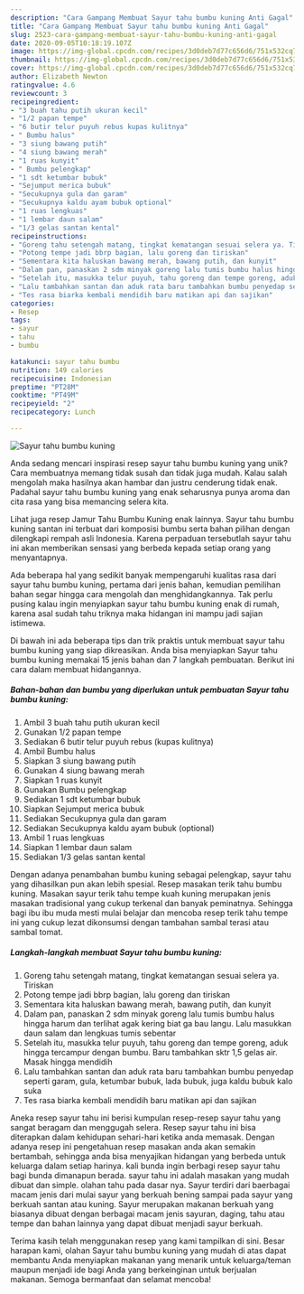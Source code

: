 ```yaml
---
description: "Cara Gampang Membuat Sayur tahu bumbu kuning Anti Gagal"
title: "Cara Gampang Membuat Sayur tahu bumbu kuning Anti Gagal"
slug: 2523-cara-gampang-membuat-sayur-tahu-bumbu-kuning-anti-gagal
date: 2020-09-05T10:18:19.107Z
image: https://img-global.cpcdn.com/recipes/3d0deb7d77c656d6/751x532cq70/sayur-tahu-bumbu-kuning-foto-resep-utama.jpg
thumbnail: https://img-global.cpcdn.com/recipes/3d0deb7d77c656d6/751x532cq70/sayur-tahu-bumbu-kuning-foto-resep-utama.jpg
cover: https://img-global.cpcdn.com/recipes/3d0deb7d77c656d6/751x532cq70/sayur-tahu-bumbu-kuning-foto-resep-utama.jpg
author: Elizabeth Newton
ratingvalue: 4.6
reviewcount: 3
recipeingredient:
- "3 buah tahu putih ukuran kecil"
- "1/2 papan tempe"
- "6 butir telur puyuh rebus kupas kulitnya"
- " Bumbu halus"
- "3 siung bawang putih"
- "4 siung bawang merah"
- "1 ruas kunyit"
- " Bumbu pelengkap"
- "1 sdt ketumbar bubuk"
- "Sejumput merica bubuk"
- "Secukupnya gula dan garam"
- "Secukupnya kaldu ayam bubuk optional"
- "1 ruas lengkuas"
- "1 lembar daun salam"
- "1/3 gelas santan kental"
recipeinstructions:
- "Goreng tahu setengah matang, tingkat kematangan sesuai selera ya. Tiriskan"
- "Potong tempe jadi bbrp bagian, lalu goreng dan tiriskan"
- "Sementara kita haluskan bawang merah, bawang putih, dan kunyit"
- "Dalam pan, panaskan 2 sdm minyak goreng lalu tumis bumbu halus hingga harum dan terlihat agak kering biat ga bau langu. Lalu masukkan daun salam dan lengkuas tumis sebentar"
- "Setelah itu, masukka telur puyuh, tahu goreng dan tempe goreng, aduk hingga tercampur dengan bumbu. Baru tambahkan sktr 1,5 gelas air. Masak hingga mendidih"
- "Lalu tambahkan santan dan aduk rata baru tambahkan bumbu penyedap seperti garam, gula, ketumbar bubuk, lada bubuk, juga kaldu bubuk kalo suka"
- "Tes rasa biarka kembali mendidih baru matikan api dan sajikan"
categories:
- Resep
tags:
- sayur
- tahu
- bumbu

katakunci: sayur tahu bumbu 
nutrition: 149 calories
recipecuisine: Indonesian
preptime: "PT28M"
cooktime: "PT49M"
recipeyield: "2"
recipecategory: Lunch

---
```



![Sayur tahu bumbu kuning](https://img-global.cpcdn.com/recipes/3d0deb7d77c656d6/751x532cq70/sayur-tahu-bumbu-kuning-foto-resep-utama.jpg)

Anda sedang mencari inspirasi resep sayur tahu bumbu kuning yang unik? Cara membuatnya memang tidak susah dan tidak juga mudah. Kalau salah mengolah maka hasilnya akan hambar dan justru cenderung tidak enak. Padahal sayur tahu bumbu kuning yang enak seharusnya punya aroma dan cita rasa yang bisa memancing selera kita.

Lihat juga resep Jamur Tahu Bumbu Kuning enak lainnya. Sayur tahu bumbu kuning santan ini terbuat dari komposisi bumbu serta bahan pilihan dengan dilengkapi rempah asli Indonesia. Karena perpaduan tersebutlah sayur tahu ini akan memberikan sensasi yang berbeda kepada setiap orang yang menyantapnya.

Ada beberapa hal yang sedikit banyak mempengaruhi kualitas rasa dari sayur tahu bumbu kuning, pertama dari jenis bahan, kemudian pemilihan bahan segar hingga cara mengolah dan menghidangkannya. Tak perlu pusing kalau ingin menyiapkan sayur tahu bumbu kuning enak di rumah, karena asal sudah tahu triknya maka hidangan ini mampu jadi sajian istimewa.


Di bawah ini ada beberapa tips dan trik praktis untuk membuat sayur tahu bumbu kuning yang siap dikreasikan. Anda bisa menyiapkan Sayur tahu bumbu kuning memakai 15 jenis bahan dan 7 langkah pembuatan. Berikut ini cara dalam membuat hidangannya.

<!--inarticleads1-->

##### Bahan-bahan dan bumbu yang diperlukan untuk pembuatan Sayur tahu bumbu kuning:

1. Ambil 3 buah tahu putih ukuran kecil
1. Gunakan 1/2 papan tempe
1. Sediakan 6 butir telur puyuh rebus (kupas kulitnya)
1. Ambil  Bumbu halus
1. Siapkan 3 siung bawang putih
1. Gunakan 4 siung bawang merah
1. Siapkan 1 ruas kunyit
1. Gunakan  Bumbu pelengkap
1. Sediakan 1 sdt ketumbar bubuk
1. Siapkan Sejumput merica bubuk
1. Sediakan Secukupnya gula dan garam
1. Sediakan Secukupnya kaldu ayam bubuk (optional)
1. Ambil 1 ruas lengkuas
1. Siapkan 1 lembar daun salam
1. Sediakan 1/3 gelas santan kental


Dengan adanya penambahan bumbu kuning sebagai pelengkap, sayur tahu yang dihasilkan pun akan lebih spesial. Resep masakan terik tahu bumbu kuning. Masakan sayur terik tahu tempe kuah kuning merupakan jenis masakan tradisional yang cukup terkenal dan banyak peminatnya. Sehingga bagi ibu ibu muda mesti mulai belajar dan mencoba resep terik tahu tempe ini yang cukup lezat dikonsumsi dengan tambahan sambal terasi atau sambal tomat. 

<!--inarticleads2-->

##### Langkah-langkah membuat Sayur tahu bumbu kuning:

1. Goreng tahu setengah matang, tingkat kematangan sesuai selera ya. Tiriskan
1. Potong tempe jadi bbrp bagian, lalu goreng dan tiriskan
1. Sementara kita haluskan bawang merah, bawang putih, dan kunyit
1. Dalam pan, panaskan 2 sdm minyak goreng lalu tumis bumbu halus hingga harum dan terlihat agak kering biat ga bau langu. Lalu masukkan daun salam dan lengkuas tumis sebentar
1. Setelah itu, masukka telur puyuh, tahu goreng dan tempe goreng, aduk hingga tercampur dengan bumbu. Baru tambahkan sktr 1,5 gelas air. Masak hingga mendidih
1. Lalu tambahkan santan dan aduk rata baru tambahkan bumbu penyedap seperti garam, gula, ketumbar bubuk, lada bubuk, juga kaldu bubuk kalo suka
1. Tes rasa biarka kembali mendidih baru matikan api dan sajikan


Aneka resep sayur tahu ini berisi kumpulan resep-resep sayur tahu yang sangat beragam dan menggugah selera. Resep sayur tahu ini bisa diterapkan dalam kehidupan sehari-hari ketika anda memasak. Dengan adanya resep ini pengetahuan resep masakan anda akan semakin bertambah, sehingga anda bisa menyajikan hidangan yang berbeda untuk keluarga dalam setiap harinya. kali bunda ingin berbagi resep sayur tahu bagi bunda dimanapun berada. sayur tahu ini adalah masakan yang mudah dibuat dan simple. olahan tahu pada dasar nya. Sayur terdiri dari baerbagai macam jenis dari mulai sayur yang berkuah bening sampai pada sayur yang berkuah santan atau kuning. Sayur merupakan makanan berkuah yang biasanya dibuat dengan berbagai macam jenis sayuran, daging, tahu atau tempe dan bahan lainnya yang dapat dibuat menjadi sayur berkuah. 

Terima kasih telah menggunakan resep yang kami tampilkan di sini. Besar harapan kami, olahan Sayur tahu bumbu kuning yang mudah di atas dapat membantu Anda menyiapkan makanan yang menarik untuk keluarga/teman maupun menjadi ide bagi Anda yang berkeinginan untuk berjualan makanan. Semoga bermanfaat dan selamat mencoba!
